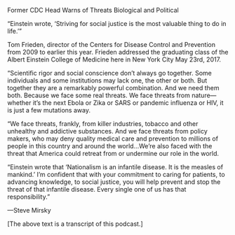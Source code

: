 Former CDC Head Warns of Threats Biological and Political

“Einstein wrote, ‘Striving for social justice is the most valuable thing to do in life.’”

Tom Frieden, director of the Centers for Disease Control and Prevention from 2009 to earlier this year. Frieden addressed the graduating class of the Albert Einstein College of Medicine here in New York City May 23rd, 2017.

“Scientific rigor and social conscience don’t always go together. Some individuals and some institutions may lack one, the other or both. But together they are a remarkably powerful combination. And we need them both. Because we face some real threats. We face threats from nature—whether it’s the next Ebola or Zika or SARS or pandemic influenza or HIV, it is just a few mutations away.

“We face threats, frankly, from killer industries, tobacco and other unhealthy and addictive substances. And we face threats from policy makers, who may deny quality medical care and prevention to millions of people in this country and around the world…We’re also faced with the threat that America could retreat from or undermine our role in the world.

“Einstein wrote that ‘Nationalism is an infantile disease. It is the measles of mankind.’ I’m confident that with your commitment to caring for patients, to advancing knowledge, to social justice, you will help prevent and stop the threat of that infantile disease. Every single one of us has that responsibility.”

—Steve Mirsky

[The above text is a transcript of this podcast.] 
